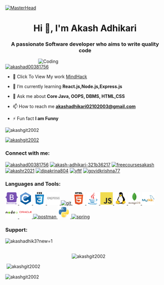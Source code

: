 [![MasterHead](https://1.bp.blogspot.com/-7A4WynwLsMw/XbBpCXG8fHI/AAAAAAAAMt4/uOa1bpLskYgrwGbllhSu2SDj_Mig8SXJQCLcBGAsYHQ/s1600/2000_600px.gif)](https://rishavchanda.io)
<h1 align="center">Hi 👋, I'm Akash Adhikari</h1>
<h3 align="center">A passionate Software developer who aims to write quality code</h3>
<img align="right" alt="Coding" width="400" src="https://cdn.dribbble.com/users/1162077/screenshots/3848914/programmer.gif">

<p align="left"> <a href="https://twitter.com/akashad00381756" target="blank"><img src="https://img.shields.io/twitter/follow/akashad00381756?logo=twitter&style=for-the-badge" alt="akashad00381756" /></a> </p>


- 🔭 Click To View My work [MindHack](https://deluxe-liger-a6a3a7.netlify.app/)

- 🌱 I’m currently learning **React.js,Node.js,Express.js**

- 💬 Ask me about **Core Java, OOPS, DBMS, HTML,CSS**

- 📫 How to reach me **akashadhikari02102003@gmail.com**

- ⚡ Fun fact **I am Funny**


<p align="left"> <img src="https://komarev.com/ghpvc/?username=akashgit2002&label=Profile%20views&color=0e75b6&style=flat" alt="akashgit2002" /> </p>

<p align="left"> <a href="https://github.com/ryo-ma/github-profile-trophy"><img src="https://github-profile-trophy.vercel.app/?username=akashgit2002" alt="akashgit2002" /></a> </p>


<h3 align="left">Connect with me:</h3>
<p align="left">
<a href="https://twitter.com/akashad00381756" target="blank"><img align="center" src="https://raw.githubusercontent.com/rahuldkjain/github-profile-readme-generator/master/src/images/icons/Social/twitter.svg" alt="akashad00381756" height="30" width="40" /></a>
<a href="https://linkedin.com/in/akash-adhikari-321b36217" target="blank"><img align="center" src="https://raw.githubusercontent.com/rahuldkjain/github-profile-readme-generator/master/src/images/icons/Social/linked-in-alt.svg" alt="akash-adhikari-321b36217" height="30" width="40" /></a>
<a href="https://kaggle.com/freecoursesakash" target="blank"><img align="center" src="https://raw.githubusercontent.com/rahuldkjain/github-profile-readme-generator/master/src/images/icons/Social/kaggle.svg" alt="freecoursesakash" height="30" width="40" /></a>
<a href="https://www.codechef.com/users/akashr2021" target="blank"><img align="center" src="https://cdn.jsdelivr.net/npm/simple-icons@3.1.0/icons/codechef.svg" alt="akashr2021" height="30" width="40" /></a>
<a href="https://www.hackerrank.com/dipakrina804" target="blank"><img align="center" src="https://raw.githubusercontent.com/rahuldkjain/github-profile-readme-generator/master/src/images/icons/Social/hackerrank.svg" alt="dipakrina804" height="30" width="40" /></a>
<a href="https://www.leetcode.com/yftf" target="blank"><img align="center" src="https://raw.githubusercontent.com/rahuldkjain/github-profile-readme-generator/master/src/images/icons/Social/leet-code.svg" alt="yftf" height="30" width="40" /></a>
<a href="https://auth.geeksforgeeks.org/user/govidkrishna77" target="blank"><img align="center" src="https://raw.githubusercontent.com/rahuldkjain/github-profile-readme-generator/master/src/images/icons/Social/geeks-for-geeks.svg" alt="govidkrishna77" height="30" width="40" /></a>
</p>

<h3 align="left">Languages and Tools:</h3>
<p align="left"> <a href="https://getbootstrap.com" target="_blank" rel="noreferrer"> <img src="https://raw.githubusercontent.com/devicons/devicon/master/icons/bootstrap/bootstrap-plain-wordmark.svg" alt="bootstrap" width="40" height="40"/> </a> <a href="https://www.cprogramming.com/" target="_blank" rel="noreferrer"> <img src="https://raw.githubusercontent.com/devicons/devicon/master/icons/c/c-original.svg" alt="c" width="40" height="40"/> </a> <a href="https://www.w3schools.com/css/" target="_blank" rel="noreferrer"> <img src="https://raw.githubusercontent.com/devicons/devicon/master/icons/css3/css3-original-wordmark.svg" alt="css3" width="40" height="40"/> </a> <a href="https://expressjs.com" target="_blank" rel="noreferrer"> <img src="https://raw.githubusercontent.com/devicons/devicon/master/icons/express/express-original-wordmark.svg" alt="express" width="40" height="40"/> </a> <a href="https://git-scm.com/" target="_blank" rel="noreferrer"> <img src="https://www.vectorlogo.zone/logos/git-scm/git-scm-icon.svg" alt="git" width="40" height="40"/> </a> <a href="https://www.w3.org/html/" target="_blank" rel="noreferrer"> <img src="https://raw.githubusercontent.com/devicons/devicon/master/icons/html5/html5-original-wordmark.svg" alt="html5" width="40" height="40"/> </a> <a href="https://www.java.com" target="_blank" rel="noreferrer"> <img src="https://raw.githubusercontent.com/devicons/devicon/master/icons/java/java-original.svg" alt="java" width="40" height="40"/> </a> <a href="https://developer.mozilla.org/en-US/docs/Web/JavaScript" target="_blank" rel="noreferrer"> <img src="https://raw.githubusercontent.com/devicons/devicon/master/icons/javascript/javascript-original.svg" alt="javascript" width="40" height="40"/> </a> <a href="https://www.linux.org/" target="_blank" rel="noreferrer"> <img src="https://raw.githubusercontent.com/devicons/devicon/master/icons/linux/linux-original.svg" alt="linux" width="40" height="40"/> </a> <a href="https://www.mongodb.com/" target="_blank" rel="noreferrer"> <img src="https://raw.githubusercontent.com/devicons/devicon/master/icons/mongodb/mongodb-original-wordmark.svg" alt="mongodb" width="40" height="40"/> </a> <a href="https://www.mysql.com/" target="_blank" rel="noreferrer"> <img src="https://raw.githubusercontent.com/devicons/devicon/master/icons/mysql/mysql-original-wordmark.svg" alt="mysql" width="40" height="40"/> </a> <a href="https://nodejs.org" target="_blank" rel="noreferrer"> <img src="https://raw.githubusercontent.com/devicons/devicon/master/icons/nodejs/nodejs-original-wordmark.svg" alt="nodejs" width="40" height="40"/> </a> <a href="https://www.oracle.com/" target="_blank" rel="noreferrer"> <img src="https://raw.githubusercontent.com/devicons/devicon/master/icons/oracle/oracle-original.svg" alt="oracle" width="40" height="40"/> </a> <a href="https://postman.com" target="_blank" rel="noreferrer"> <img src="https://www.vectorlogo.zone/logos/getpostman/getpostman-icon.svg" alt="postman" width="40" height="40"/> </a> <a href="https://www.python.org" target="_blank" rel="noreferrer">
<img src="https://raw.githubusercontent.com/devicons/devicon/master/icons/python/python-original.svg" alt="python" width="40" height="40"/> </a> 
 <a href="https://spring.io/" target="_blank" rel="noreferrer"> <img src="https://www.vectorlogo.zone/logos/springio/springio-icon.svg" alt="spring" width="40" height="40"/> </a> </p>

<h3 align="left">Support:</h3>
<p><a href="https://www.buymeacoffee.com/akashadhik3?new=1"> <img align="left" src="https://cdn.buymeacoffee.com/buttons/v2/default-yellow.png" height="50" width="210" alt="akashadhik3?new=1" /></a></p><br><br>

<p><img align="left" src="https://github-readme-stats.vercel.app/api/top-langs?username=akashgit2002&show_icons=true&locale=en&layout=compact" alt="akashgit2002" /></p>&nbsp;&nbsp;

<p>&nbsp;<img align="center" src="https://github-readme-stats.vercel.app/api?username=akashgit2002&show_icons=true&locale=en" alt="akashgit2002" /></p>

<p><img align="center" src="https://github-readme-streak-stats.herokuapp.com/?user=akashgit2002&" alt="akashgit2002" /></p>
